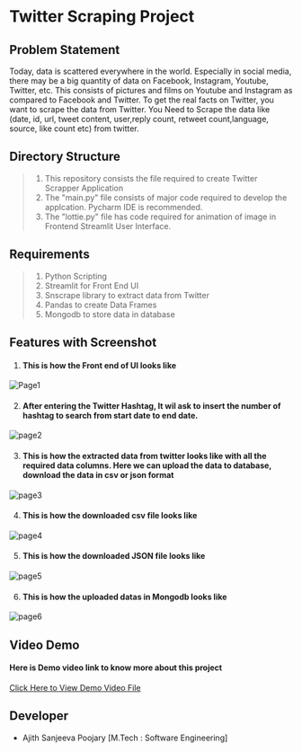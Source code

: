 # Twitter Scraping Project

## Problem Statement
Today, data is scattered everywhere in the world. 
Especially in social media, there may be a big quantity of data on Facebook, Instagram, Youtube, Twitter, etc. 
This consists of pictures and films on Youtube and Instagram as compared to Facebook and Twitter. 
To get the real facts on Twitter, you want to scrape the data from Twitter.
You Need to Scrape the data like (date, id, url, tweet content, user,reply count, retweet count,language, source, like count etc) from twitter.

## Directory Structure
> 1. This repository consists the file required to create Twitter Scrapper Application
> 2. The "main.py" file consists of major code required to develop the applcation. Pycharm IDE is recommended.
> 3. The "lottie.py" file has code required for animation of image in Frontend Streamlit User Interface.

## Requirements
> 1. Python Scripting
> 2. Streamlit for Front End UI
> 3. Snscrape library to extract data from Twitter
> 3. Pandas to create Data Frames
> 3. Mongodb to store data in database

## Features with Screenshot

1. #### This is how the Front end of UI looks like

![Page1](https://user-images.githubusercontent.com/110689952/197864295-82fb77c4-91b7-4344-96c9-f164f8ed0b11.png)

2. #### After entering the Twitter Hashtag, It wil ask to insert the number of hashtag to search from start date to end date.

![page2](https://user-images.githubusercontent.com/110689952/197864378-e780b428-b1dc-426d-9930-c3ecc6e9550e.png)

3. #### This is how the extracted data from twitter looks like with all the required data columns. Here we can upload the data to database, download the data in csv or json format

![page3](https://user-images.githubusercontent.com/110689952/197864397-4b5fbdd5-497a-42a3-9c18-ba2bb50e55f3.png)

4. #### This is how the downloaded csv file looks like

![page4](https://user-images.githubusercontent.com/110689952/197864411-a6f87168-32b6-41ba-bf8d-abc8ad30448d.png)

5. #### This is how the downloaded JSON file looks like

![page5](https://user-images.githubusercontent.com/110689952/197864430-19561cb9-fd2c-42cd-8670-dbbe6b2fba31.png)

6. #### This is how the uploaded datas in Mongodb looks like
![page6](https://user-images.githubusercontent.com/110689952/197864439-3a0af355-967d-43eb-8fa3-2562b6bdfc25.png)

## Video Demo
#### Here is Demo video link to know more about this project
[Click Here to View Demo Video File](https://drive.google.com/file/d/1YZXtvjGX6e8jTrBrUJ03tWAbPXgRVU0_/view?usp=sharing)

## Developer
+ Ajith Sanjeeva Poojary [M.Tech : Software Engineering]
